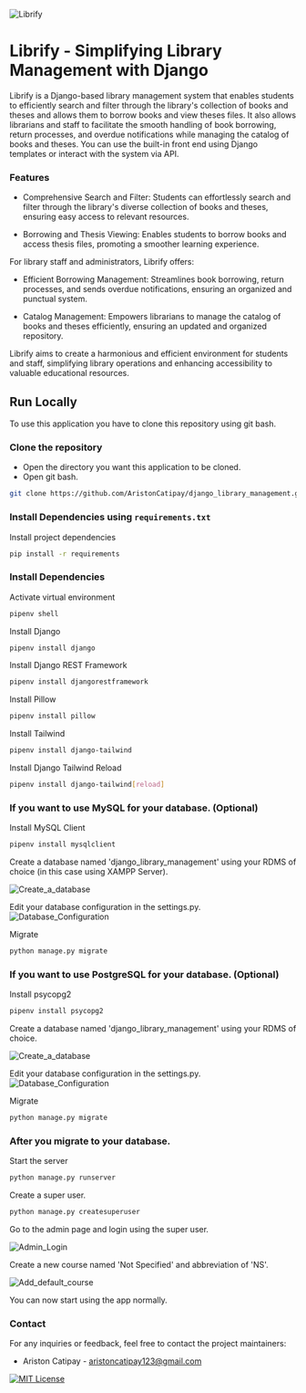 ![Librify](/readme_images/librify.png)
# Librify - Simplifying Library Management with Django

Librify is a Django-based library management system that enables students to efficiently search and filter through the library's collection of books and theses and allows them to borrow books and view theses files. It also allows librarians and staff to facilitate the smooth handling of book borrowing, return processes, and overdue notifications while managing the catalog of books and theses. You can use the built-in front end using Django templates or interact with the system via API.

### Features
- Comprehensive Search and Filter: Students can effortlessly search and filter through the library's diverse collection of books and theses, ensuring easy access to relevant resources.

- Borrowing and Thesis Viewing: Enables students to borrow books and access thesis files, promoting a smoother learning experience.

For library staff and administrators, Librify offers:

- Efficient Borrowing Management: Streamlines book borrowing, return processes, and sends overdue notifications, ensuring an organized and punctual system.

- Catalog Management: Empowers librarians to manage the catalog of books and theses efficiently, ensuring an updated and organized repository.

Librify aims to create a harmonious and efficient environment for students and staff, simplifying library operations and enhancing accessibility to valuable educational resources.

## Run Locally

To use this application you have to clone this repository using git bash.

### Clone the repository
- Open the directory you want this application to be cloned. 
- Open git bash.

```bash
git clone https://github.com/AristonCatipay/django_library_management.git
```

### Install Dependencies using `requirements.txt`
Install project dependencies
```bash
pip install -r requirements
```

### Install Dependencies

Activate virtual environment
```bash
pipenv shell
```

Install Django
```bash
pipenv install django
```

Install Django REST Framework
```bash
pipenv install djangorestframework
```

Install Pillow
```bash
pipenv install pillow
```

Install Tailwind
```bash
pipenv install django-tailwind
```

Install Django Tailwind Reload
```bash
pipenv install django-tailwind[reload]
```

### If you want to use MySQL for your database. (Optional)
Install MySQL Client
```bash
pipenv install mysqlclient
```

Create a database named 'django_library_management' 
using your RDMS of choice (in this case using XAMPP Server).

![Create_a_database](/readme_images/xampp_create_database.png)

Edit your database configuration in the settings.py.
![Database_Configuration](/readme_images/change_database_settings.png)

Migrate
```bash
python manage.py migrate
```

### If you want to use PostgreSQL for your database. (Optional)
Install psycopg2
```bash
pipenv install psycopg2
```

Create a database named 'django_library_management' 
using your RDMS of choice.

![Create_a_database](/readme_images/postgre_create_database.PNG)

Edit your database configuration in the settings.py.
![Database_Configuration](/readme_images/postgre_change_database_settings.png)

Migrate
```bash
python manage.py migrate
```

### After you migrate to your database.

Start the server
```bash
python manage.py runserver
```

Create a super user.
```bash
python manage.py createsuperuser
```

Go to the admin page and login using the super user.

![Admin_Login](/readme_images/admin_login.png)

Create a new course named 'Not Specified' and abbreviation of 'NS'.

![Add_default_course](/readme_images/add_course_not_specified.png)

You can now start using the app normally.

### Contact
For any inquiries or feedback, feel free to contact the project maintainers:

- Ariston Catipay - aristoncatipay123@gmail.com


[![MIT License](https://img.shields.io/badge/License-MIT-green.svg)](https://choosealicense.com/licenses/mit/)